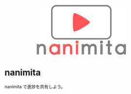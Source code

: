 <p align='center'><img width="300px" style="display:block; margin:0 auto;" src="https://github.com/theoria24/nanimita/raw/main/public/logo.png" alt="nanimita">
</p>

# nanimita

nanimita で進捗を共有しよう。
